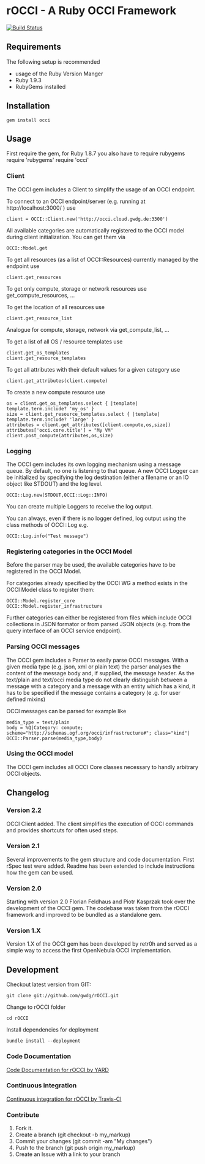rOCCI - A Ruby OCCI Framework
=================================

[![Build Status](https://secure.travis-ci.org/gwdg/rOCCI.png)](http://travis-ci.org/gwdg/rOCCI)

Requirements
------------

The following setup is recommended

* usage of the Ruby Version Manger
* Ruby 1.9.3
* RubyGems installed

Installation
------------

    gem install occi

Usage
-----

First require the gem, for Ruby 1.8.7 you also have to require rubygems
    require 'rubygems'
    require 'occi'

### Client

The OCCI gem includes a Client to simplify the usage of an OCCI endpoint.

To connect to an OCCI endpoint/server (e.g. running at http://localhost:3000/ ) use

    client = OCCI::Client.new('http://occi.cloud.gwdg.de:3300')

All available categories are automatically registered to the OCCI model during client initialization. You can get them via

    OCCI::Model.get

To get all resources (as a list of OCCI::Resources) currently managed by the endpoint use

    client.get_resources

To get only compute, storage or network resources use get_compute_resources, ...

To get the location of all resources use

    client.get_resource_list

Analogue for compute, storage, network via get_compute_list, ...

To get a list of all OS / resource templates use

    client.get_os_templates
    client.get_resource_templates

To get all attributes with their default values for a given category use

    client.get_attributes(client.compute)

To create a new compute resource use

    os = client.get_os_templates.select { |template| template.term.include? 'my_os' }
    size = client.get_resource_templates.select { |template| template.term.include? 'large' }
    attributes = client.get_attributes([client.compute,os,size])
    attributes['occi.core.title'] = "My VM"
    client.post_compute(attributes,os,size)

### Logging

The OCCI gem includes its own logging mechanism using a message queue. By default, no one is listening to that queue.
A new OCCI Logger can be initialized by specifying the log destination (either a filename or an IO object like
STDOUT) and the log level.

    OCCI::Log.new(STDOUT,OCCI::Log::INFO)

You can create multiple Loggers to receive the log output.

You can always, even if there is no logger defined, log output using the class methods of OCCI::Log e.g.

    OCCI::Log.info("Test message")

### Registering categories in the OCCI Model

Before the parser may be used, the available categories have to be registered in the OCCI Model.

For categories already specified by the OCCI WG a method exists in the OCCI Model class to register them:

    OCCI::Model.register_core
    OCCI::Model.register_infrastructure

Further categories can either be registered from files which include OCCI collections in JSON formator or from parsed
 JSON objects (e.g. from the query interface of an OCCI service endpoint).

### Parsing OCCI messages

The OCCI gem includes a Parser to easily parse OCCI messages. With a given media type (e.g. json,
xml or plain text) the parser analyses the content of the message body and, if supplied,
the message header. As the text/plain and text/occi media type do not clearly distinguish between a message with a
category and a message with an entity which has a kind, it has to be specified if the message contains a category (e
.g. for user defined mixins)

OCCI messages can be parsed for example like

    media_type = text/plain
    body = %Q|Category: compute; scheme="http://schemas.ogf.org/occi/infrastructure#"; class="kind"|
    OCCI::Parser.parse(media_type,body)

### Using the OCCI model

The OCCI gem includes all OCCI Core classes necessary to handly arbitrary OCCI objects.

Changelog
---------

### Version 2.2

OCCI Client added. The client simplifies the execution of OCCI commands and provides shortcuts for often used steps.

### Version 2.1

Several improvements to the gem structure and code documentation. First rSpec test were added. Readme has been extended to include instructions how the gem can be used.

### Version 2.0

Starting with version 2.0 Florian Feldhaus and Piotr Kasprzak took over the development of the OCCI gem. The codebase was taken from the rOCCI framework and improved to be bundled as a standalone gem.

### Version 1.X

Version 1.X of the OCCI gem has been developed by retr0h and served as a simple way to access the first OpenNebula OCCI implementation.

Development
-----------

Checkout latest version from GIT:

    git clone git://github.com/gwdg/rOCCI.git

Change to rOCCI folder

    cd rOCCI

Install dependencies for deployment

    bundle install --deployment

### Code Documentation

[Code Documentation for rOCCI by YARD](http://rubydoc.info/github/gwdg/rOCCI/)

### Continuous integration

[Continuous integration for rOCCI by Travis-CI](http://travis-ci.org/gwdg/rOCCI/)

### Contribute

1. Fork it.
2. Create a branch (git checkout -b my_markup)
3. Commit your changes (git commit -am "My changes")
4. Push to the branch (git push origin my_markup)
5. Create an Issue with a link to your branch